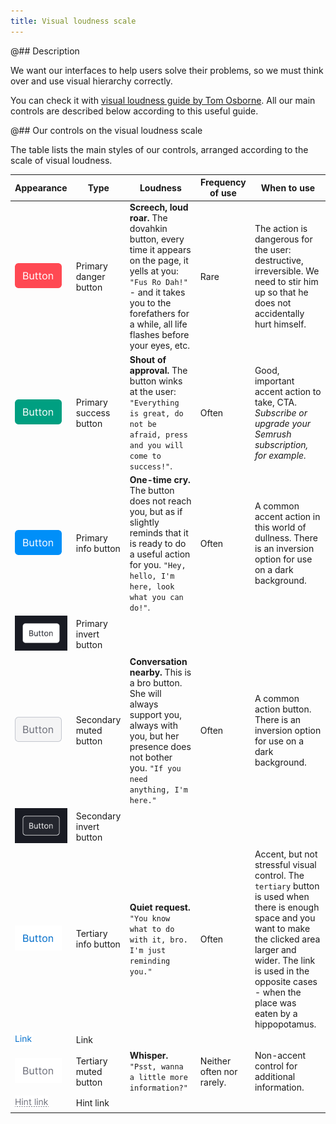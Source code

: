 ```yaml
---
title: Visual loudness scale
---
```


@## Description

We want our interfaces to help users solve their problems, so we must think over and use visual hierarchy correctly.

You can check it with [visual loudness guide by Tom Osborne](https://www.viget.com/articles/visual-loudness/). All our main controls are described below according to this useful guide.

@## Our controls on the visual loudness scale

The table lists the main styles of our controls, arranged according to the scale of visual loudness.

| Appearance                                 | Type                    | Loudness                                                                                                                                                                                                    | Frequency of use          | When to use                                                                                                                                                                                                                                     |
| ------------------------------------------ | ----------------------- | ----------------------------------------------------------------------------------------------------------------------------------------------------------------------------------------------------------- | ------------------------- | ----------------------------------------------------------------------------------------------------------------------------------------------------------------------------------------------------------------------------------------------- |
| ![danger button](static/button-1.png)      | Primary danger button   | **Screech, loud roar.** The dovahkin button, every time it appears on the page, it yells at you: `"Fus Ro Dah!"` - and it takes you to the forefathers for a while, all life flashes before your eyes, etc. | Rare                      | The action is dangerous for the user: destructive, irreversible. We need to stir him up so that he does not accidentally hurt himself.                                                                                                          |
| ![success button](static/button-2.png)     | Primary success button  | **Shout of approval.** The button winks at the user: `"Everything is great, do not be afraid, press and you will come to success!"`.                                                                        | Often                     | Good, important accent action to take, CTA. _Subscribe or upgrade your Semrush subscription, for example._                                                                                                                                      |
| ![info button](static/button-3.png)        | Primary info button     | **One-time cry.** The button does not reach you, but as if slightly reminds that it is ready to do a useful action for you. `"Hey, hello, I'm here, look what you can do!"`.                                | Often                     | A common accent action in this world of dullness. There is an inversion option for use on a dark background.                                                                                                                                    |
| ![info invert button](static/button-4.png) | Primary invert button   |                                                                                                                                                                                                             |                           |                                                                                                                                                                                                                                                 |
| ![secondary button](static/button-5.png)   | Secondary muted button  | **Conversation nearby.** This is a bro button. She will always support you, always with you, but her presence does not bother you. `"If you need anything, I'm here."`                                      | Often                     | A common action button. There is an inversion option for use on a dark background.                                                                                                                                                              |
| ![secondary button](static/button-6.png)   | Secondary invert button |                                                                                                                                                                                                             |                           |                                                                                                                                                                                                                                                 |
| ![tertiary button](static/button-7.png)    | Tertiary info button    | **Quiet request.** `"You know what to do with it, bro. I'm just reminding you."`                                                                                                                            | Often                     | Accent, but not stressful visual control. The `tertiary` button is used when there is enough space and you want to make the clicked area larger and wider. The link is used in the opposite cases - when the place was eaten by a hippopotamus. |
| ![link example](static/link.png)           | Link                    |                                                                                                                                                                                                             |                           |                                                                                                                                                                                                                                                 |
| ![tertiary button](static/button-8.png)    | Tertiary muted button   | **Whisper.** `"Psst, wanna a little more information?"`                                                                                                                                                     | Neither often nor rarely. | Non-accent control for additional information.                                                                                                                                                                                                  |
| ![hint link example](static/hint-link.png) | Hint link               |                                                                                                                                                                                                             |                           |                                                                                                                                                                                                                                                 |
